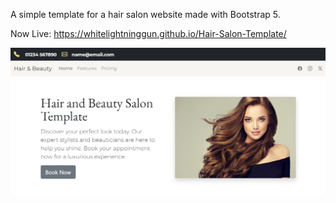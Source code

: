 A simple template for a hair salon website made with Bootstrap 5.

Now Live: https://whitelightninggun.github.io/Hair-Salon-Template/

![Screenshot](images/Screenshot.png)
